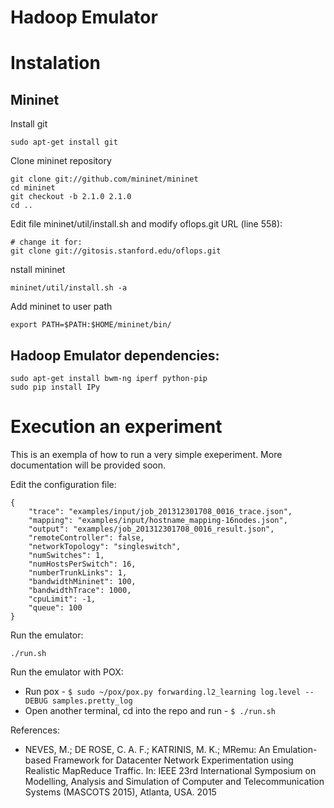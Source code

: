 # Hadoop Emulator

# Instalation 

## Mininet

Install git

	sudo apt-get install git

Clone mininet repository

	git clone git://github.com/mininet/mininet
	cd mininet
	git checkout -b 2.1.0 2.1.0
	cd ..

Edit file mininet/util/install.sh and modify oflops.git URL (line 558):

	# change it for:
	git clone git://gitosis.stanford.edu/oflops.git

nstall mininet

	mininet/util/install.sh -a

Add mininet to user path

	export PATH=$PATH:$HOME/mininet/bin/

## Hadoop Emulator dependencies:

	sudo apt-get install bwm-ng iperf python-pip
	sudo pip install IPy


# Execution an experiment

This is an exempla of how to run a very simple exeperiment. More documentation will be provided soon.

Edit the configuration file:

	{
		"trace": "examples/input/job_201312301708_0016_trace.json",
		"mapping": "examples/input/hostname_mapping-16nodes.json",
		"output": "examples/job_201312301708_0016_result.json",
		"remoteController": false,
		"networkTopology": "singleswitch",
		"numSwitches": 1,
		"numHostsPerSwitch": 16,
		"numberTrunkLinks": 1,
		"bandwidthMininet": 100,
		"bandwidthTrace": 1000,
		"cpuLimit": -1,
		"queue": 100
	}

Run the emulator:

	./run.sh

Run the emulator with POX:

+ Run pox - `$ sudo ~/pox/pox.py forwarding.l2_learning log.level --DEBUG samples.pretty_log`
+ Open another terminal, cd into the repo and run - `$ ./run.sh`
	

References:

* NEVES, M.; DE ROSE, C. A. F.; KATRINIS, M. K.; MRemu: An Emulation-based Framework for Datacenter Network Experimentation using Realistic MapReduce Traffic. In: IEEE 23rd International Symposium on Modelling, Analysis and Simulation of Computer and Telecommunication Systems (MASCOTS 2015), Atlanta, USA. 2015
